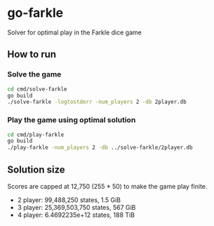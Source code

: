 # go-farkle
Solver for optimal play in the Farkle dice game

## How to run

### Solve the game
```bash
cd cmd/solve-farkle
go build
./solve-farkle -logtostderr -num_players 2 -db 2player.db
```

### Play the game using optimal solution
```bash
cd cmd/play-farkle
go build
./play-farkle -num_players 2 -db ../solve-farkle/2player.db
```

## Solution size

Scores are capped at 12,750 (255 * 50) to make the game play finite.

- 2 player: 99,488,250 states, 1.5 GiB
- 3 player: 25,369,503,750 states, 567 GiB
- 4 player: 6.4692235e+12 states, 188 TiB